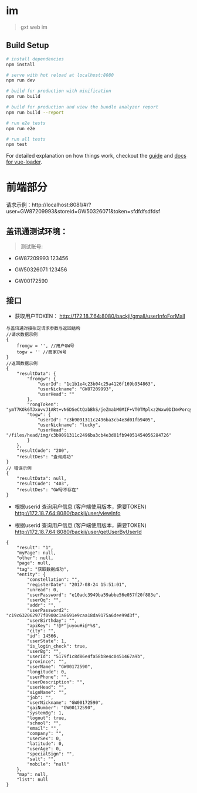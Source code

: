 # im

> gxt web im

## Build Setup

``` bash
# install dependencies
npm install

# serve with hot reload at localhost:8080
npm run dev

# build for production with minification
npm run build

# build for production and view the bundle analyzer report
npm run build --report

# run e2e tests
npm run e2e

# run all tests
npm test
```

For detailed explanation on how things work, checkout the [guide](http://vuejs-templates.github.io/webpack/) and [docs for vue-loader](http://vuejs.github.io/vue-loader).

# 前端部分
请求示例：http://localhost:8081/#/?user=GW87209993&storeid=GW50326071&token=sfdfdfsdfdsf

## 盖讯通测试环境：
> 测试账号:
- GW87209993   123456

- GW50326071   123456

- GW00172590

## 接口

- 获取用户TOKEN： http://172.18.7.64:8080/backji/gmall/userInfoForMall
```
与盖讯通对接拟定请求参数与返回结构
//请求数据示例
{
    fromgw = '', //用户GW号
    togw = '' //商家GW号
}
//返回数据示例
{
    "resultData": {
        "fromgw": {
            "userId": "1c1b1e4c23b04c25a4126f169b954863",
            "userNickname": "GW87209993",
            "userHead": ""
        },
        "rongToken": "ymT7KOk6TJxovvJ1ARt+vN6DSeCtQabBhS/jeZmabM0MIF+VT0TMplxz2Wxw0DINvPorqygPd70bTIGrcnjwGb2dUvd8XyG83/4PyCBbCxWxXAmSyKq0UzRAE0sp2NqH0uw30ukEB3A=",
        "togw": {
            "userId": "c3b9091311c2496ba3cb4e3d01fb9405",
            "userNickname": "lucky",
            "userHead": "/files/head/img/c3b9091311c2496ba3cb4e3d01fb94051454056284726"
        }
    },
    "resultCode": "200",
    "resultDes": "查询成功"
}
// 错误示例
{
    "resultData": null,
    "resultCode": "403",
    "resultDes": "GW号不存在"
}
```
- 根据userid 查询用户信息 (客户端使用版本，需要TOKEN)
http://172.18.7.64:8080/backji/user/viewInfo

- 根据userid 查询用户信息 (客户端使用版本，需要TOKEN)
http://172.18.7.64:8080/backji/user/getUserByUserId
```
{
    "result": "1",
    "myPage": null,
    "other": null,
    "page": null,
    "tag": "获取数据成功",
    "entity": {
        "constellation": "",
        "registerDate": "2017-08-24 15:51:01",
        "unread": 0,
        "userPassword": "e10adc3949ba59abbe56e057f20f883e",
        "userQq": "",
        "addr": "",
        "userPassword2": "c19c632062977f0900c1a8691e9caa18da9175a6dee99d3f",
        "userBirthday": "",
        "apiKey": "!@*^juyou#i@*%$",
        "city": "",
        "id": 14566,
        "userState": 1,
        "is_login_check": true,
        "userBg": "",
        "userId": "5179f1c8d86e4fa58b8e4c0451467a9b",
        "province": "",
        "userName": "GW00172590",
        "longitude": 0,
        "userPhone": "",
        "userDescription": "",
        "userHead": "",
        "signName": "",
        "job": "",
        "userNickname": "GW00172590",
        "gaiNumber": "GW00172590",
        "systemBg": 1,
        "logout": true,
        "school": "",
        "email": "",
        "company": "",
        "userSex": 0,
        "latitude": 0,
        "userAge": 0,
        "specialSign": "",
        "salt": "",
        "mobile": "null"
    },
    "map": null,
    "list": null
}
```